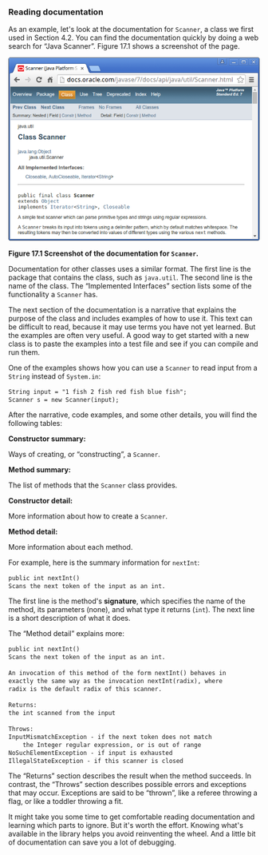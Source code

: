 ###  Reading documentation




As an example, let's look at the documentation for `Scanner`, a class we first used in Section 4.2.
You can find the documentation quickly by doing a web search for “Java Scanner”.
Figure 17.1 shows a screenshot of the page.

![Figure 17.1 Screenshot of the documentation for `Scanner`.](figs/scanner.png)

**Figure 17.1 Screenshot of the documentation for `Scanner`.**

Documentation for other classes uses a similar format.
The first line is the package that contains the class, such as `java.util`.
The second line is the name of the class.
The “Implemented Interfaces” section lists some of the functionality a `Scanner` has.


The next section of the documentation is a narrative that explains the purpose of the class and includes examples of how to use it.
This text can be difficult to read, because it may use terms you have not yet learned.
But the examples are often very useful.
A good way to get started with a new class is to paste the examples into a test file and see if you can compile and run them.

One of the examples shows how you can use a `Scanner` to read input from a `String` instead of `System.in`:

```code
String input = "1 fish 2 fish red fish blue fish";
Scanner s = new Scanner(input);
```

After the narrative, code examples, and some other details, you will find the following tables:



**Constructor summary:**

Ways of creating, or “constructing”, a `Scanner`.



**Method summary:**

The list of methods that the `Scanner` class provides.



**Constructor detail:**

More information about how to create a `Scanner`.



**Method detail:**

More information about each method.



For example, here is the summary information for `nextInt`:

```code
public int nextInt()
Scans the next token of the input as an int.
```


The first line is the method's **signature**, which specifies the name of the method, its parameters (none), and what type it returns (`int`).
The next line is a short description of what it does.

The “Method detail” explains more:

```code
public int nextInt()
Scans the next token of the input as an int.

An invocation of this method of the form nextInt() behaves in
exactly the same way as the invocation nextInt(radix), where
radix is the default radix of this scanner.

Returns:
the int scanned from the input

Throws:
InputMismatchException - if the next token does not match
    the Integer regular expression, or is out of range
NoSuchElementException - if input is exhausted
IllegalStateException - if this scanner is closed
```

The “Returns” section describes the result when the method succeeds.
In contrast, the “Throws” section describes possible errors and exceptions that may occur.
Exceptions are said to be “thrown”, like a referee throwing a flag, or like a toddler throwing a fit.

It might take you some time to get comfortable reading documentation and learning which parts to ignore.
But it's worth the effort.
Knowing what's available in the library helps you avoid reinventing the wheel.
And a little bit of documentation can save you a lot of debugging.